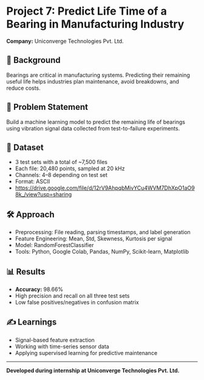 # Project 7: Predict Life Time of a Bearing in Manufacturing Industry

**Company:** Uniconverge Technologies Pvt. Ltd.

## 📌 Background
Bearings are critical in manufacturing systems. Predicting their remaining useful life helps industries plan maintenance, avoid breakdowns, and reduce costs.

## 🧠 Problem Statement
Build a machine learning model to predict the remaining life of bearings using vibration signal data collected from test-to-failure experiments.

## 🧩 Dataset
- 3 test sets with a total of ~7,500 files
- Each file: 20,480 points, sampled at 20 kHz
- Channels: 4–8 depending on test set
- Format: ASCII
- https://drive.google.com/file/d/12rV9AhpqbMivYCu4WVM7DhXpO1aO98k_/view?usp=sharing 

## 🛠️ Approach
- Preprocessing: File reading, parsing timestamps, and label generation
- Feature Engineering: Mean, Std, Skewness, Kurtosis per signal
- Model: RandomForestClassifier
- Tools: Python, Google Colab, Pandas, NumPy, Scikit-learn, Matplotlib

## 📊 Results
- **Accuracy:** 98.66%
- High precision and recall on all three test sets
- Low false positives/negatives in confusion matrix

## ✍️ Learnings
- Signal-based feature extraction
- Working with time-series sensor data
- Applying supervised learning for predictive maintenance

---
**Developed during internship at Uniconverge Technologies Pvt. Ltd.**

